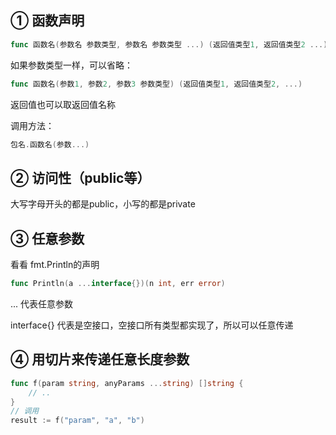 ## ① 函数声明

``` GO
func 函数名(参数名 参数类型, 参数名 参数类型 ...) (返回值类型1, 返回值类型2 ...)
```

如果参数类型一样，可以省略：

``` GO
func 函数名(参数1, 参数2, 参数3 参数类型) (返回值类型1, 返回值类型2, ...)
```

返回值也可以取返回值名称

调用方法：

``` GO
包名.函数名(参数...)
```

## ② 访问性（public等）

大写字母开头的都是public，小写的都是private

## ③ 任意参数

看看 fmt.Println的声明

``` GO
func Println(a ...interface{})(n int, err error)
```

... 代表任意参数

interface{} 代表是空接口，空接口所有类型都实现了，所以可以任意传递

## ④ 用切片来传递任意长度参数

``` GO
func f(param string, anyParams ...string) []string {
    // ..
}
// 调用
result := f("param", "a", "b")
```

